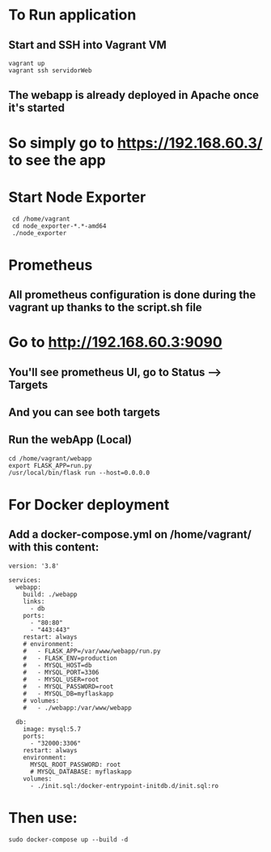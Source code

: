 # To Run application

## Start and SSH into Vagrant VM 

```
vagrant up
vagrant ssh servidorWeb
```

## The webapp is already deployed in Apache once it's started
# So simply go to https://192.168.60.3/ to see the app

# Start Node Exporter

```
 cd /home/vagrant
 cd node_exporter-*.*-amd64
 ./node_exporter
```
# Prometheus
## All prometheus configuration is done during the vagrant up thanks to the script.sh file
# Go to http://192.168.60.3:9090
## You'll see prometheus UI, go to Status --> Targets 
## And you can see both targets

## Run the webApp (Local)

```
cd /home/vagrant/webapp
export FLASK_APP=run.py
/usr/local/bin/flask run --host=0.0.0.0
```

# For Docker deployment

## Add a docker-compose.yml on /home/vagrant/ with this content:

```
version: '3.8'

services:
  webapp:
    build: ./webapp
    links:
      - db
    ports:
      - "80:80"
      - "443:443"
    restart: always
    # environment:
    #   - FLASK_APP=/var/www/webapp/run.py
    #   - FLASK_ENV=production
    #   - MYSQL_HOST=db
    #   - MYSQL_PORT=3306
    #   - MYSQL_USER=root
    #   - MYSQL_PASSWORD=root
    #   - MYSQL_DB=myflaskapp
    # volumes:
    #   - ./webapp:/var/www/webapp

  db:
    image: mysql:5.7
    ports:
      - "32000:3306"
    restart: always
    environment:
      MYSQL_ROOT_PASSWORD: root
      # MYSQL_DATABASE: myflaskapp
    volumes:
      - ./init.sql:/docker-entrypoint-initdb.d/init.sql:ro
```

# Then use:

```
sudo docker-compose up --build -d
```